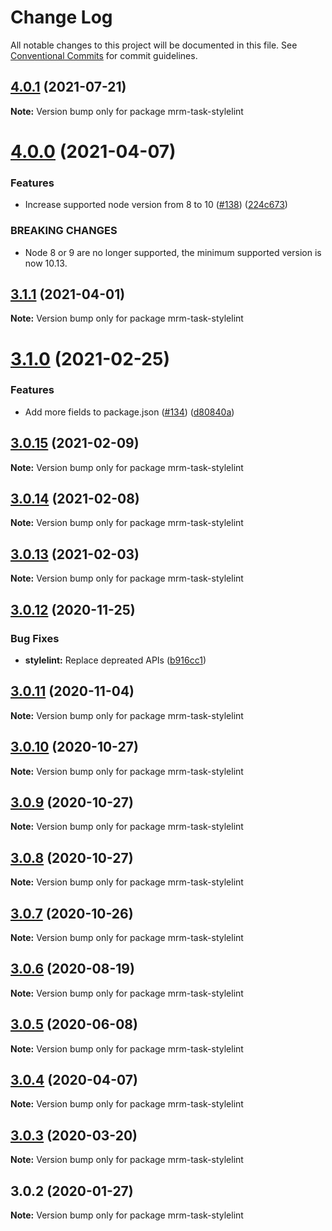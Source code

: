 # Change Log

All notable changes to this project will be documented in this file.
See [Conventional Commits](https://conventionalcommits.org) for commit guidelines.

## [4.0.1](https://github.com/sapegin/mrm/compare/mrm-task-stylelint@4.0.0...mrm-task-stylelint@4.0.1) (2021-07-21)

**Note:** Version bump only for package mrm-task-stylelint





# [4.0.0](https://github.com/sapegin/mrm/compare/mrm-task-stylelint@3.1.1...mrm-task-stylelint@4.0.0) (2021-04-07)


### Features

* Increase supported node version from 8 to 10 ([#138](https://github.com/sapegin/mrm/issues/138)) ([224c673](https://github.com/sapegin/mrm/commit/224c67332ee71b9e275dbea1435cd9088852ff6f))


### BREAKING CHANGES

* Node 8 or 9 are no longer supported, the minimum supported version is now 10.13.





## [3.1.1](https://github.com/sapegin/mrm/compare/mrm-task-stylelint@3.1.0...mrm-task-stylelint@3.1.1) (2021-04-01)

**Note:** Version bump only for package mrm-task-stylelint





# [3.1.0](https://github.com/sapegin/mrm/compare/mrm-task-stylelint@3.0.15...mrm-task-stylelint@3.1.0) (2021-02-25)


### Features

* Add more fields to package.json ([#134](https://github.com/sapegin/mrm/issues/134)) ([d80840a](https://github.com/sapegin/mrm/commit/d80840a5e771976ef38cdf8a3b535a412e1097f6))





## [3.0.15](https://github.com/sapegin/mrm/compare/mrm-task-stylelint@3.0.14...mrm-task-stylelint@3.0.15) (2021-02-09)

**Note:** Version bump only for package mrm-task-stylelint





## [3.0.14](https://github.com/sapegin/mrm/compare/mrm-task-stylelint@3.0.13...mrm-task-stylelint@3.0.14) (2021-02-08)

**Note:** Version bump only for package mrm-task-stylelint





## [3.0.13](https://github.com/sapegin/mrm/compare/mrm-task-stylelint@3.0.12...mrm-task-stylelint@3.0.13) (2021-02-03)

**Note:** Version bump only for package mrm-task-stylelint





## [3.0.12](https://github.com/sapegin/mrm/compare/mrm-task-stylelint@3.0.11...mrm-task-stylelint@3.0.12) (2020-11-25)


### Bug Fixes

* **stylelint:** Replace depreated APIs ([b916cc1](https://github.com/sapegin/mrm/commit/b916cc1001ff85aa5a12a6bddf416959e9b7f1d5))





## [3.0.11](https://github.com/sapegin/mrm/compare/mrm-task-stylelint@3.0.10...mrm-task-stylelint@3.0.11) (2020-11-04)

**Note:** Version bump only for package mrm-task-stylelint





## [3.0.10](https://github.com/sapegin/mrm/compare/mrm-task-stylelint@3.0.9...mrm-task-stylelint@3.0.10) (2020-10-27)

**Note:** Version bump only for package mrm-task-stylelint





## [3.0.9](https://github.com/sapegin/mrm/compare/mrm-task-stylelint@3.0.8...mrm-task-stylelint@3.0.9) (2020-10-27)

**Note:** Version bump only for package mrm-task-stylelint





## [3.0.8](https://github.com/sapegin/mrm/compare/mrm-task-stylelint@3.0.7...mrm-task-stylelint@3.0.8) (2020-10-27)

**Note:** Version bump only for package mrm-task-stylelint





## [3.0.7](https://github.com/sapegin/mrm/compare/mrm-task-stylelint@3.0.6...mrm-task-stylelint@3.0.7) (2020-10-26)

**Note:** Version bump only for package mrm-task-stylelint





## [3.0.6](https://github.com/sapegin/mrm/compare/mrm-task-stylelint@3.0.5...mrm-task-stylelint@3.0.6) (2020-08-19)

**Note:** Version bump only for package mrm-task-stylelint





## [3.0.5](https://github.com/sapegin/mrm/compare/mrm-task-stylelint@3.0.4...mrm-task-stylelint@3.0.5) (2020-06-08)

**Note:** Version bump only for package mrm-task-stylelint





## [3.0.4](https://github.com/sapegin/mrm/compare/mrm-task-stylelint@3.0.3...mrm-task-stylelint@3.0.4) (2020-04-07)

**Note:** Version bump only for package mrm-task-stylelint





## [3.0.3](https://github.com/sapegin/mrm/compare/mrm-task-stylelint@3.0.2...mrm-task-stylelint@3.0.3) (2020-03-20)

**Note:** Version bump only for package mrm-task-stylelint





## 3.0.2 (2020-01-27)

**Note:** Version bump only for package mrm-task-stylelint
